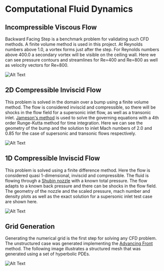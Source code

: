 # Computational Fluid Dynamics

## Incompressible Viscous Flow
Backward Facing Step is a benchmark problem for validating such CFD methods. A finite volume method is used in this project. At Reynolds numbers above 1.0, a vortex forms just after the step. For Reynolds numbers above 400.0 a secondary vortex will be visible on the ceiling wall. Here we can see pressure contours and streamlines for Re=400 and Re=800 as well as velocity vectors for Re=800. 

![Alt Text](e1.jpg)

## 2D Compressible Inviscid Flow 
This problem is solved in the domain over a bump using a finite volume method. The flow is considered inviscid and compressible, so there will be shocks in the flow field for a supersonic inlet flow, as well as a transonic inlet. [Jameson's method](https://www.sciencedirect.com/science/article/abs/pii/009630038390019X) is used to solve the governing equations with a 4th order Runge-Kutta method for time integration. Here we can see the geometry of the bump and the solution to inlet Mach numbers of 2.0 and 0.85 for the case of supersonic and transonic flows respectively.

![Alt Text](e2.jpg)

## 1D Compressible Inviscid Flow
This problem is solved using a finite difference method. Here the flow is considered quasi 1-dimensional, inviscid and compressible. The fluid is flowing through a [Shubin nozzle](https://link.springer.com/chapter/10.1007%2F3-540-11948-5_44) with a known total pressure. The flow adapts to a known back pressure and there can be shocks in the flow field. The geometry of the nozzle and the scaled pressure, mach number and density plots as well as the exact solution for a supersonic inlet test case are shown here.

![Alt Text](e3.jpg)

## Grid Generation
Generating the numerical grid is the first step for solving any CFD problem. The unstructured case was generated implementing the [Advancing Front](https://onlinelibrary.wiley.com/doi/abs/10.1002/nme.1620372103) method. The following image illustrates a structured mesh that was generated using a set of hyperbolic PDEs.

![Alt Text](e4.jpg)

